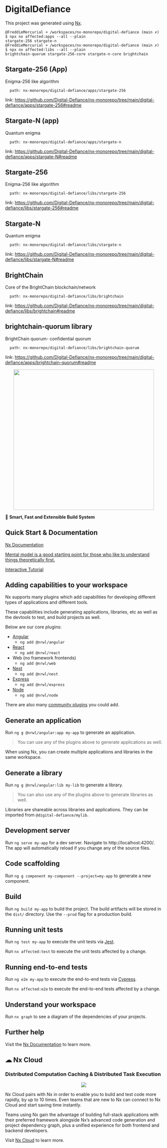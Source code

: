 

# DigitalDefiance

This project was generated using [Nx](https://nx.dev).

```
@FreddieMercurial ➜ /workspaces/nx-monorepo/digital-defiance (main ✗) $ npx nx affected:apps --all --plain
stargate-256 stargate-n
@FreddieMercurial ➜ /workspaces/nx-monorepo/digital-defiance (main ✗) $ npx nx affected:libs --all --plain
brightchain-quorum stargate-256-core stargate-n-core brightchain
```

## Stargate-256 (App)
Enigma-256 like algorithm
```
  path: nx-monorepo/digital-defiance/apps/stargate-256
```
link: https://github.com/Digital-Defiance/nx-monorepo/tree/main/digital-defiance/apps/stargate-256#readme
## Stargate-N (app)
Quantum enigma
```
  path: nx-monorepo/digital-defiance/apps/stargate-n
```
link: https://github.com/Digital-Defiance/nx-monorepo/tree/main/digital-defiance/apps/stargate-N#readme
## Stargate-256
Enigma-256 like algorithm
```
  path: nx-monorepo/digital-defiance/libs/stargate-256
```
link: https://github.com/Digital-Defiance/nx-monorepo/tree/main/digital-defiance/libs/stargate-256#readme
## Stargate-N
Quantum enigma
```
  path: nx-monorepo/digital-defiance/libs/stargate-n
```
link: https://github.com/Digital-Defiance/nx-monorepo/tree/main/digital-defiance/libs/stargate-N#readme
## BrightChain
Core of the BrightChain blockchain/network
```
  path: nx-monorepo/digital-defiance/libs/brightchain
```
link: https://github.com/Digital-Defiance/nx-monorepo/tree/main/digital-defiance/libs/brightchain#readme
## brightchain-quorum library
BrightChain quorum- confidential quorum
```
  path: nx-monorepo/digital-defiance/libs/brightchain-quorum
``` 
link: https://github.com/Digital-Defiance/nx-monorepo/tree/main/digital-defiance/apps/brightchain-quorum#readme

<p style="text-align: center;"><img src="https://raw.githubusercontent.com/nrwl/nx/master/images/nx-logo.png" width="450"></p>

🔎 **Smart, Fast and Extensible Build System**

## Quick Start & Documentation

[Nx Documentation](https://nx.dev/getting-started/intro)

[Mental model is a good starting point for those who like to understand things theoretically first.](https://nx.dev/concepts/mental-model)

[Interactive Tutorial](https://nx.dev/getting-started/angular-tutorial)

## Adding capabilities to your workspace

Nx supports many plugins which add capabilities for developing different types of applications and different tools.

These capabilities include generating applications, libraries, etc as well as the devtools to test, and build projects as well.

Below are our core plugins:

- [Angular](https://angular.io)
  - `ng add @nrwl/angular`
- [React](https://reactjs.org)
  - `ng add @nrwl/react`
- Web (no framework frontends)
  - `ng add @nrwl/web`
- [Nest](https://nestjs.com)
  - `ng add @nrwl/nest`
- [Express](https://expressjs.com)
  - `ng add @nrwl/express`
- [Node](https://nodejs.org)
  - `ng add @nrwl/node`

There are also many [community plugins](https://nx.dev/community) you could add.

## Generate an application

Run `ng g @nrwl/angular:app my-app` to generate an application.

> You can use any of the plugins above to generate applications as well.

When using Nx, you can create multiple applications and libraries in the same workspace.

## Generate a library

Run `ng g @nrwl/angular:lib my-lib` to generate a library.

> You can also use any of the plugins above to generate libraries as well.

Libraries are shareable across libraries and applications. They can be imported from `@digital-defiance/mylib`.

## Development server

Run `ng serve my-app` for a dev server. Navigate to http://localhost:4200/. The app will automatically reload if you change any of the source files.

## Code scaffolding

Run `ng g component my-component --project=my-app` to generate a new component.

## Build

Run `ng build my-app` to build the project. The build artifacts will be stored in the `dist/` directory. Use the `--prod` flag for a production build.

## Running unit tests

Run `ng test my-app` to execute the unit tests via [Jest](https://jestjs.io).

Run `nx affected:test` to execute the unit tests affected by a change.

## Running end-to-end tests

Run `ng e2e my-app` to execute the end-to-end tests via [Cypress](https://www.cypress.io).

Run `nx affected:e2e` to execute the end-to-end tests affected by a change.

## Understand your workspace

Run `nx graph` to see a diagram of the dependencies of your projects.

## Further help

Visit the [Nx Documentation](https://nx.dev/angular) to learn more.






## ☁ Nx Cloud

### Distributed Computation Caching & Distributed Task Execution

<p style="text-align: center;"><img src="https://raw.githubusercontent.com/nrwl/nx/master/images/nx-cloud-card.png"></p>

Nx Cloud pairs with Nx in order to enable you to build and test code more rapidly, by up to 10 times. Even teams that are new to Nx can connect to Nx Cloud and start saving time instantly.

Teams using Nx gain the advantage of building full-stack applications with their preferred framework alongside Nx’s advanced code generation and project dependency graph, plus a unified experience for both frontend and backend developers.

Visit [Nx Cloud](https://nx.app/) to learn more.
